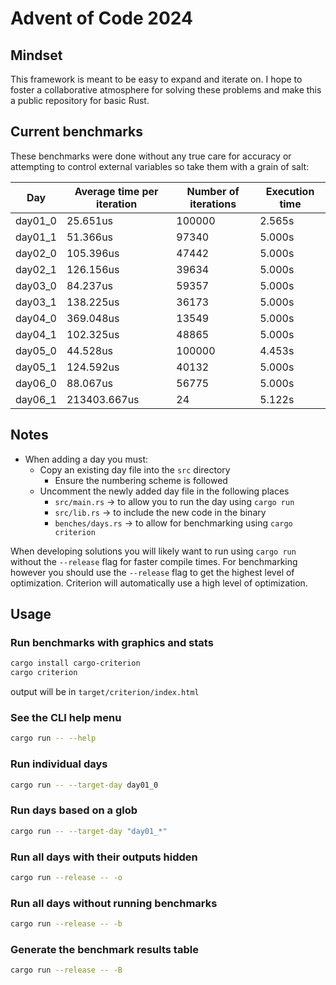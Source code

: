 # Advent of Code 2024

## Mindset

This framework is meant to be easy to expand and iterate on. I hope to foster a collaborative atmosphere for solving these problems and make this a public repository for basic Rust.

## Current benchmarks

These benchmarks were done without any true care for accuracy or attempting to control external variables so take them with a grain of salt:

|   Day   | Average time per iteration | Number of iterations | Execution time |
| ------- | -------------------------- | -------------------- | -------------- |
| day01_0 |                   25.651us |               100000 |         2.565s |
| day01_1 |                   51.366us |                97340 |         5.000s |
| day02_0 |                  105.396us |                47442 |         5.000s |
| day02_1 |                  126.156us |                39634 |         5.000s |
| day03_0 |                   84.237us |                59357 |         5.000s |
| day03_1 |                  138.225us |                36173 |         5.000s |
| day04_0 |                  369.048us |                13549 |         5.000s |
| day04_1 |                  102.325us |                48865 |         5.000s |
| day05_0 |                   44.528us |               100000 |         4.453s |
| day05_1 |                  124.592us |                40132 |         5.000s |
| day06_0 |                   88.067us |                56775 |         5.000s |
| day06_1 |               213403.667us |                   24 |         5.122s |

## Notes

- When adding a day you must:
  - Copy an existing day file into the `src` directory
    - Ensure the numbering scheme is followed
  - Uncomment the newly added day file in the following places
    - `src/main.rs` -> to allow you to run the day using `cargo run`
    - `src/lib.rs` -> to include the new code in the binary
    - `benches/days.rs` -> to allow for benchmarking using `cargo criterion`

When developing solutions you will likely want to run using `cargo run` without the `--release` flag for faster compile times. For benchmarking however you should use the `--release` flag to get the highest level of optimization. Criterion will automatically use a high level of optimization.

## Usage
### Run benchmarks with graphics and stats
``` bash
cargo install cargo-criterion
cargo criterion
```
output will be in `target/criterion/index.html`

### See the CLI help menu
``` bash
cargo run -- --help
```

### Run individual days
``` bash
cargo run -- --target-day day01_0
```

### Run days based on a glob
``` bash
cargo run -- --target-day "day01_*"
```

### Run all days with their outputs hidden
``` bash
cargo run --release -- -o
```

### Run all days without running benchmarks
``` bash
cargo run --release -- -b
```

### Generate the benchmark results table
``` bash
cargo run --release -- -B
```
